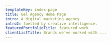 ```yaml
---
templateKey: index-page
title: Gel Agency Home Page
intro: A digital marketing agency
intro2: fuelled by creative intelligence.
featuredPortfolioTitle: featured work
clientListTitle: Brands we've worked with ...
---
```


